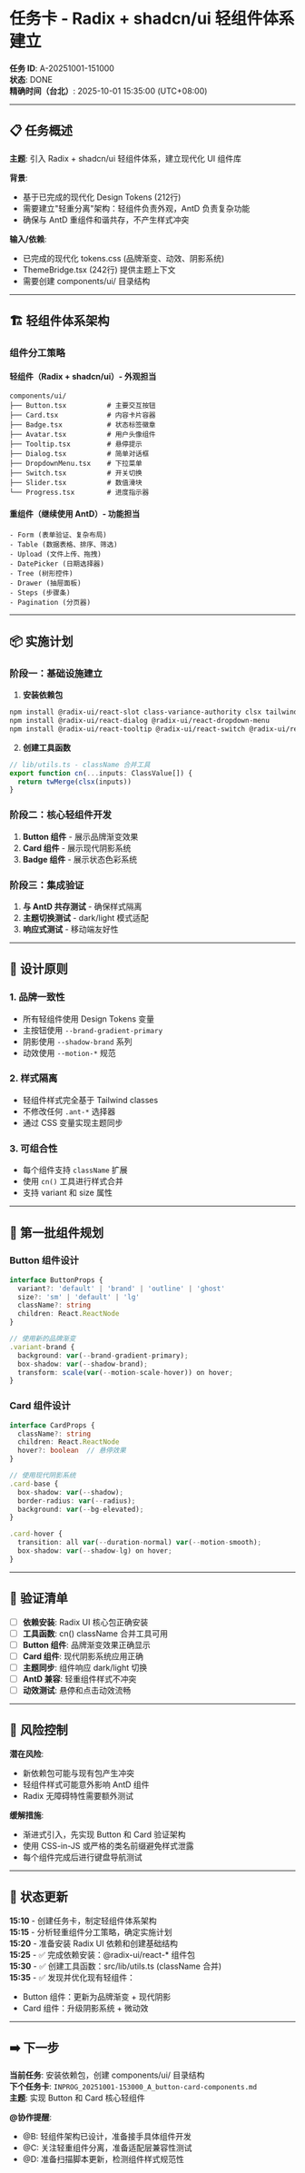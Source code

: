 # 任务卡 - Radix + shadcn/ui 轻组件体系建立

**任务 ID**: A-20251001-151000  
**状态**: DONE  
**精确时间（台北）**: 2025-10-01 15:35:00 (UTC+08:00)  

---

## 📋 任务概述

**主题**: 引入 Radix + shadcn/ui 轻组件体系，建立现代化 UI 组件库  

**背景**: 
- 基于已完成的现代化 Design Tokens (212行)
- 需要建立"轻重分离"架构：轻组件负责外观，AntD 负责复杂功能
- 确保与 AntD 重组件和谐共存，不产生样式冲突

**输入/依赖**: 
- 已完成的现代化 tokens.css (品牌渐变、动效、阴影系统)
- ThemeBridge.tsx (242行) 提供主题上下文
- 需要创建 components/ui/ 目录结构

---

## 🏗️ 轻组件体系架构

### 组件分工策略

#### 轻组件（Radix + shadcn/ui）- 外观担当
```
components/ui/
├── Button.tsx          # 主要交互按钮
├── Card.tsx            # 内容卡片容器
├── Badge.tsx           # 状态标签徽章
├── Avatar.tsx          # 用户头像组件
├── Tooltip.tsx         # 悬停提示
├── Dialog.tsx          # 简单对话框
├── DropdownMenu.tsx    # 下拉菜单
├── Switch.tsx          # 开关切换
├── Slider.tsx          # 数值滑块
└── Progress.tsx        # 进度指示器
```

#### 重组件（继续使用 AntD）- 功能担当
```
- Form (表单验证、复杂布局)
- Table (数据表格、排序、筛选) 
- Upload (文件上传、拖拽)
- DatePicker (日期选择器)
- Tree (树形控件)
- Drawer (抽屉面板)
- Steps (步骤条)
- Pagination (分页器)
```

---

## 📦 实施计划

### 阶段一：基础设施建立
1. **安装依赖包**
```bash
npm install @radix-ui/react-slot class-variance-authority clsx tailwind-merge
npm install @radix-ui/react-dialog @radix-ui/react-dropdown-menu
npm install @radix-ui/react-tooltip @radix-ui/react-switch @radix-ui/react-slider
```

2. **创建工具函数**
```typescript
// lib/utils.ts - className 合并工具
export function cn(...inputs: ClassValue[]) {
  return twMerge(clsx(inputs))
}
```

### 阶段二：核心轻组件开发
1. **Button 组件** - 展示品牌渐变效果
2. **Card 组件** - 展示现代阴影系统  
3. **Badge 组件** - 展示状态色彩系统

### 阶段三：集成验证
1. **与 AntD 共存测试** - 确保样式隔离
2. **主题切换测试** - dark/light 模式适配
3. **响应式测试** - 移动端友好性

---

## 🎨 设计原则

### 1. 品牌一致性
- 所有轻组件使用 Design Tokens 变量
- 主按钮使用 `--brand-gradient-primary`
- 阴影使用 `--shadow-brand` 系列
- 动效使用 `--motion-*` 规范

### 2. 样式隔离
- 轻组件样式完全基于 Tailwind classes
- 不修改任何 `.ant-*` 选择器
- 通过 CSS 变量实现主题同步

### 3. 可组合性
- 每个组件支持 `className` 扩展
- 使用 `cn()` 工具进行样式合并
- 支持 variant 和 size 属性

---

## 🚀 第一批组件规划

### Button 组件设计
```typescript
interface ButtonProps {
  variant?: 'default' | 'brand' | 'outline' | 'ghost'
  size?: 'sm' | 'default' | 'lg'
  className?: string
  children: React.ReactNode
}

// 使用新的品牌渐变
.variant-brand {
  background: var(--brand-gradient-primary);
  box-shadow: var(--shadow-brand);
  transform: scale(var(--motion-scale-hover)) on hover;
}
```

### Card 组件设计  
```typescript
interface CardProps {
  className?: string
  children: React.ReactNode
  hover?: boolean  // 悬停效果
}

// 使用现代阴影系统
.card-base {
  box-shadow: var(--shadow);
  border-radius: var(--radius);
  background: var(--bg-elevated);
}

.card-hover {
  transition: all var(--duration-normal) var(--motion-smooth);
  box-shadow: var(--shadow-lg) on hover;
}
```

---

## 🧪 验证清单

- [ ] **依赖安装**: Radix UI 核心包正确安装
- [ ] **工具函数**: cn() className 合并工具可用
- [ ] **Button 组件**: 品牌渐变效果正确显示
- [ ] **Card 组件**: 现代阴影系统应用正确
- [ ] **主题同步**: 组件响应 dark/light 切换
- [ ] **AntD 兼容**: 轻重组件样式不冲突
- [ ] **动效测试**: 悬停和点击动效流畅

---

## 🚨 风险控制

**潜在风险**:
- 新依赖包可能与现有包产生冲突
- 轻组件样式可能意外影响 AntD 组件
- Radix 无障碍特性需要额外测试

**缓解措施**:
- 渐进式引入，先实现 Button 和 Card 验证架构
- 使用 CSS-in-JS 或严格的类名前缀避免样式泄露
- 每个组件完成后进行键盘导航测试

---

## 🔄 状态更新

**15:10** - 创建任务卡，制定轻组件体系架构  
**15:15** - 分析轻重组件分工策略，确定实施计划  
**15:20** - 准备安装 Radix UI 依赖和创建基础结构  
**15:25** - ✅ 完成依赖安装：@radix-ui/react-* 组件包  
**15:30** - ✅ 创建工具函数：src/lib/utils.ts (className 合并)  
**15:35** - ✅ 发现并优化现有轻组件：
  - Button 组件：更新为品牌渐变 + 现代阴影
  - Card 组件：升级阴影系统 + 微动效  

---

## ➡️ 下一步

**当前任务**: 安装依赖包，创建 components/ui/ 目录结构  
**下个任务卡**: `INPROG_20251001-153000_A_button-card-components.md`  
**主题**: 实现 Button 和 Card 核心轻组件

**@协作提醒**: 
- @B: 轻组件架构已设计，准备接手具体组件开发
- @C: 关注轻重组件分离，准备适配层兼容性测试  
- @D: 准备扫描脚本更新，检测组件样式规范性